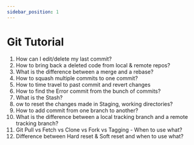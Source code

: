 ```yaml
---
sidebar_position: 1
---
```


# Git Tutorial

1. How can I edit/delete my last commit?
2. How to bring back a deleted code from local & remote repos?
3. What is the difference between a merge and a rebase?
4. How to squash multiple commits to one commit?
5. How to time travel to past commit and revert changes
6. How to find the Error commit from the bunch of commits?
7. What is the Stash?
8. ow to reset the changes made in Staging, working directories?
9. How to add commit from one branch to another?
10. What is the difference between a local tracking branch and a remote tracking branch?
11. Git Pull vs Fetch vs Clone vs Fork vs Tagging - When to use what?
12. Difference between Hard reset & Soft reset and when to use what?
